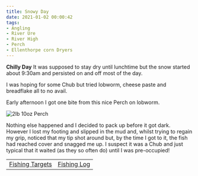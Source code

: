 ```yaml
---
title: Snowy Day
date: 2021-01-02 00:00:42
tags:
- Angling
- River Ure
- River High
- Perch
- Ellenthorpe corn Dryers
---
```

**Chilly Day**
It was supposed to stay dry until lunchtime but the snow started about 9:30am and persisted on and off most of the day. 

I was hoping for some Chub but tried lobworm, cheese paste and breadflake all to no avail.

Early afternoon I got one bite from this nice Perch on lobworm.

![2lb 10oz Perch](/images/2021-01-02/2lb10ozPerch.jpg)

Nothing else happened and I decided to pack up before it got dark. However I lost my footing and slipped in the mud and, whilst trying to regain my grip, noticed that my tip shot around but, by the time I got to it, the fish had reached cover and snagged me up. I suspect it was a Chub and just typical that it waited (as they so often do) until I was pre-occupied!

|||
|---------|------|
|<a href="/2020/07/Fishing-Targets/">Fishing Targets</a>|<a href="/2020/08/Fishing-Log/">Fishing Log</a>|
